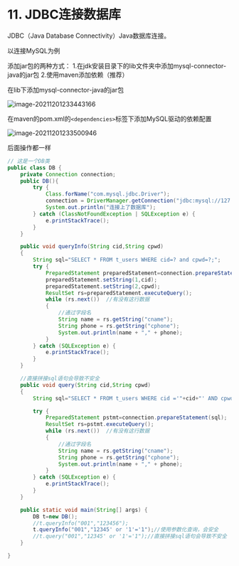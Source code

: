 # 11. JDBC连接数据库

JDBC（Java Database Connectivity）Java数据库连接。

以连接MySQL为例

添加jar包的两种方式：
1.在jdk安装目录下的lib文件夹中添加mysql-connector-java的jar包
2.使用maven添加依赖（推荐）



在lib下添加mysql-connector-java的jar包

![image-20211201233443166](https://images-lu.oss-cn-shanghai.aliyuncs.com/image-20211201233443166.png)

在maven的pom.xml的`<dependencies>`标签下添加MySQL驱动的依赖配置

![image-20211201233500946](https://images-lu.oss-cn-shanghai.aliyuncs.com/image-20211201233500946.png)



后面操作都一样
```java
// 这是一个DB类
public class DB {
    private Connection connection;
    public DB(){
        try {
            Class.forName("com.mysql.jdbc.Driver");
            connection = DriverManager.getConnection("jdbc:mysql://127.0.0.1:3306/thzmdata2020?useSSL=false&serverTimezone=UTC&characterEncoding=utf-8", "root", "123456");
            System.out.println("连接上了数据库");
        } catch (ClassNotFoundException | SQLException e) {
            e.printStackTrace();
        }
    }

    public void queryInfo(String cid,String cpwd)
    {
        String sql="SELECT * FROM t_users WHERE cid=? and cpwd=?;";
        try {
            PreparedStatement preparedStatement=connection.prepareStatement(sql);
            preparedStatement.setString(1,cid);
            preparedStatement.setString(2,cpwd);
            ResultSet rs=preparedStatement.executeQuery();
            while (rs.next())  //有没有这行数据
            {
                //通过字段名
                String name = rs.getString("cname");
                String phone = rs.getString("cphone");
                System.out.println(name + "," + phone);
            }
        } catch (SQLException e) {
            e.printStackTrace();
        }
    }

    //直接拼接sql语句会导致不安全
    public void query(String cid,String cpwd)
    {
        String sql="SELECT * FROM t_users WHERE cid ='"+cid+"' AND cpwd='"+cpwd+"';";

        try {
            PreparedStatement pstmt=connection.prepareStatement(sql);
            ResultSet rs=pstmt.executeQuery();
            while (rs.next())  //有没有这行数据
            {
                //通过字段名
                String name = rs.getString("cname");
                String phone = rs.getString("cphone");
                System.out.println(name + "," + phone);
            }
        } catch (SQLException e) {
            e.printStackTrace();
        }
    }

    public static void main(String[] args) {
        DB t=new DB();
        //t.queryInfo("001","123456");
        t.queryInfo("001","12345' or '1'='1");//使用参数化查询，会安全
        //t.query("001","12345' or '1'='1");//直接拼接sql语句会导致不安全
    }

}
```











